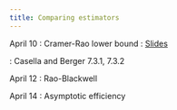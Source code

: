 ```yaml
---
title: Comparing estimators
---
```


April 10
: Cramer-Rao lower bound
  : [Slides](https://sta711-s23.github.io/slides/lecture_35.pdf)
    
: Casella and Berger 7.3.1, 7.3.2

April 12
: Rao-Blackwell

April 14
: Asymptotic efficiency
